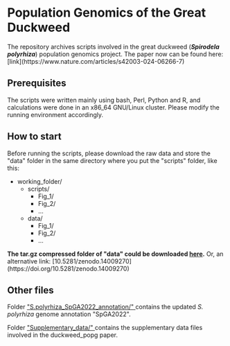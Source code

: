 <h1> Population Genomics of the Great Duckweed </h1>
The repository archives scripts involved in the great duckweed (<strong><em>Spirodela polyrhiza</em></strong>) population genomics project. 
The paper now can be found here: [link](https://www.nature.com/articles/s42003-024-06266-7)

<h2> Prerequisites </h2>
The scripts were written mainly using bash, Perl, Python and R, and calculations were done in an x86_64 GNU/Linux cluster. Please modify the running environment accordingly.

<h2> How to start </h2>
Before running the scripts, please download the raw data and store the "data" folder in the same directory where you put the "scripts" folder, like this:


<ul>
  <li>
    <span class='tree-item'>working_folder/</span>
    <ul>
      <li>
        <span class='tree-item'>scripts/</span>
        <ul>
          <li>
            <span class='tree-item'>Fig_1/</span>
          </li>
          <li>
            <span class='tree-item'>Fig_2/</span>
          </li>
          <li>
            <span class='tree-item'>...</span>
          </li>
        </ul>
      </li>
      <li>
       <span class='tree-item'>data/</span>
       <ul>
         <li>
            <span class='tree-item'>Fig_1/</span>
          </li>
          <li>
            <span class='tree-item'>Fig_2/</span>
          </li>
          <li>
            <span class='tree-item'>...</span>
          </li>
       </ul>
     </li>
    </ul>
  </li>
</ul>
<strong>The tar.gz compressed folder of "data" could be downloaded <a href="https://irods-web.zdv.uni-mainz.de/irods-rest/rest/fileContents/zdv/project/m2_jgu-evoltroph/Duckweed_popg/228_Sp_popg.data_scripts_for_publish/data.tar.gz?ticket=jqq2ixjb6RqNFBg" target="_blank" rel="noopener noreferrer">here</a>.</strong> Or, an alternative link: [10.5281/zenodo.14009270](https://doi.org/10.5281/zenodo.14009270)

<h2> Other files </h2>

Folder <a href="https://github.com/Xu-lab-Evolution/Great_duckweed_popg/tree/main/S.polyrhiza_SpGA2022_annotation" target="_blank" rel="noopener noreferrer"> "S.polyrhiza_SpGA2022_annotation/" </a> contains the updated <em>S. polyrhiza</em> genome annotation "SpGA2022".


Folder <a href="https://github.com/Xu-lab-Evolution/Great_duckweed_popg/tree/main/Supplementary_data" target="_blank" rel="noopener noreferrer"> "Supplementary_data/" </a> contains the supplementary data files involved in the duckweed_popg paper.


